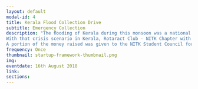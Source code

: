 ```yaml
---
layout: default
modal-id: 4
title: Kerala Flood Collection Drive
subtitle: Emergency Collection
description: "The ﬂooding of Kerala during this monsoon was a national disaster and an event of wreckage and destruction for many within the state. People were stranded, devoid of food and water. Many were housed within the disaster relief camps set up during the ﬂoods. With the mass destruction of the state and lack of resources, food and clothing was scarce and such resources were to be procured and delivered from the neighbouring states.
With that crisis scenario in Kerala, Rotaract Club - NITK Chapter with the backing of the NITK Student Council raised money from the students and staﬀ of NITK to support the aﬄicted. The money was  raised with the help of the many generous minds who volunteered to support the cause. The collection took place on the 16th August 2018 and within the span of 5 hours, we were able to raise a huge amount of ₹2,81,006/-
A portion of the money raised was given to the NITK Student Council for their relief activities in Kodagu under the supervision of the Director, NITK.Also, with the recent occurrence of ﬂoods in Nagaland, a small amount of the collected money was sent to the Distress Relief Fund of Nagaland. This relief effort by the Rotaract Club has hopefully helped out thousands of those stranded in a tough situation and thanks to the generosity of the students of NITK helped make a real change in the world."
frequency: Once
thumbnail: startup-framework-thumbnail.png
img: 
eventdate: 16th August 2018
link: 
sections:
---
```

